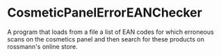 # CosmeticPanelErrorEANChecker
A program that loads from a file a list of EAN codes for which erroneous scans on the cosmetics panel and then search for these products on rossmann's online store.

